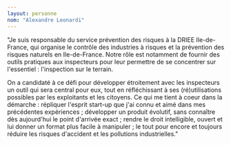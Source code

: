 ```yaml
---
layout: personne
nom: "Alexandre Leonardi"
---
```

"Je suis responsable du service prévention des risques à la DRIEE Ile-de-France, qui organise le contrôle des industries à risques et la prévention des risques naturels en Ile-de-France. Notre rôle est notamment de fournir des outils pratiques aux inspecteurs pour leur permettre de se concentrer sur l'essentiel : l'inspection sur le terrain.

On a candidaté à ce défi pour développer étroitement avec les inspecteurs un outil qui sera central pour eux, tout en réfléchissant à ses (ré)utilisations possibles par les exploitants et les citoyens. Ce qui me tient à coeur dans la démarche : répliquer l'esprit start-up que j'ai connu et aimé dans mes précédentes expériences ; développer un produit évolutif, sans connaître dès aujourd'hui le point d'arrivée exact ; rendre le droit intelligible, ouvert et lui donner un format plus facile à manipuler ; le tout pour encore et toujours réduire les risques d'accident et les pollutions industrielles."
